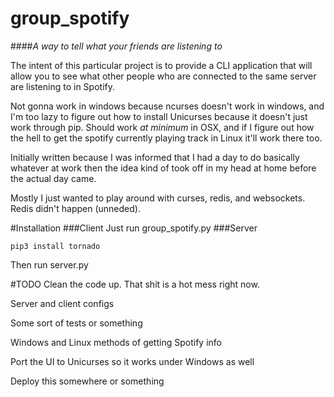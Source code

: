 # group_spotify

####_A way to tell what your friends are listening to_

The intent of this particular project is to provide a CLI application that will allow you to see what other people who are connected to the same server are listening to in Spotify.

Not gonna work in windows because ncurses doesn't work in windows, and I'm too lazy to figure out how to install Unicurses because it doesn't just work through pip. Should work _at minimum_ in OSX, and if I figure out how the hell to get the spotify currently playing track in Linux it'll work there too.

Initially written because I was informed that I had a day to do basically whatever at work then the idea kind of took off in my head at home before the actual day came.

Mostly I just wanted to play around with curses, redis, and websockets.  Redis didn't happen (unneded).

#Installation
###Client
Just run group_spotify.py
###Server
```
pip3 install tornado
```
Then run server.py

#TODO
Clean the code up.  That shit is a hot mess right now.

Server and client configs

Some sort of tests or something

Windows and Linux methods of getting Spotify info

Port the UI to Unicurses so it works under Windows as well

Deploy this somewhere or something
